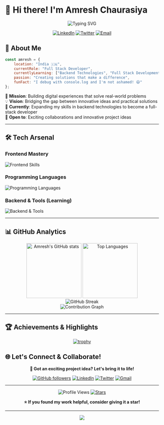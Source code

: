 # 👋 Hi there! I'm Amresh Chaurasiya

<div align="center">
  
  ![Typing SVG](https://readme-typing-svg.herokuapp.com?font=Fira+Code&size=30&duration=3000&pause=1000&color=00D4FF&center=true&vCenter=true&width=600&lines=Full-Stack+Developer;Problem+Solver;Tech+Enthusiast;Always+Learning!)
  
  [![LinkedIn](https://img.shields.io/badge/LinkedIn-0077B5?style=for-the-badge&logo=linkedin&logoColor=white)](https://www.linkedin.com/in/amresh-chaurasiya-513421308/)
  [![Twitter](https://img.shields.io/badge/Twitter-000000?style=for-the-badge&logo=twitter&logoColor=white)](https://x.com/Amresh__01)
  [![Email](https://img.shields.io/badge/Gmail-D14836?style=for-the-badge&logo=gmail&logoColor=white)](mailto:amreshchaurasiya373@gmail.com)
  
</div>

## 🚀 About Me

```javascript
const amresh = {
    location: "India 🇮🇳",
    currentRole: "Full Stack Developer",
    currentlyLearning: ["Backend Technologies", "Full Stack Development"],
    passion: "Creating solutions that make a difference",
    funFact: "I debug with console.log and I'm not ashamed! 😄"
};
```

🎯 **Mission**: Building digital experiences that solve real-world problems  
💡 **Vision**: Bridging the gap between innovative ideas and practical solutions  
🌱 **Currently**: Expanding my skills in backend technologies to become a full-stack developer  
🤝 **Open to**: Exciting collaborations and innovative project ideas  

---

## 🛠️ Tech Arsenal

### Frontend Mastery
<p align="left">
  <img src="https://skillicons.dev/icons?i=html,css,js,react,nextjs,typescript" alt="Frontend Skills" />
</p>

### Programming Languages
<p align="left">
  <img src="https://skillicons.dev/icons?i=java,c,js,typescript,python" alt="Programming Languages" />
</p>

### Backend & Tools (Learning)
<p align="left">
  <img src="https://skillicons.dev/icons?i=nodejs,express,mongodb,vscode,git,github" alt="Backend & Tools" />
</p>

---

## 📊 GitHub Analytics

<div align="center">
  <img height="180em" src="https://github-readme-stats-sigma-five.vercel.app/api?username=Amresh-01&show_icons=true&count_private=true&hide_border=true&title_color=00d4ff&icon_color=00d4ff&text_color=c9d1d9&bg_color=0d1117" alt="Amresh's GitHub stats" />
  <img height="180em" src="https://github-readme-stats-sigma-five.vercel.app/api/top-langs/?username=Amresh-01&layout=compact&hide_border=true&title_color=00d4ff&text_color=c9d1d9&bg_color=0d1117" alt="Top Languages" />
</div>

<div align="center">
  <img src="https://github-readme-streak-stats.herokuapp.com?user=Amresh-01&theme=dark&hide_border=true&stroke=00d4ff&ring=00d4ff&fire=00d4ff&currStreakLabel=00d4ff" alt="GitHub Streak" />
</div>

<div align="center">
  <img src="https://github-readme-activity-graph.vercel.app/graph?username=Amresh-01&theme=tokyo-night&hide_border=true&color=00d4ff" alt="Contribution Graph" />
</div>

---

## 🏆 Achievements & Highlights

<div align="center">
  
[![trophy](https://github-profile-trophy.vercel.app/?username=Amresh-01&theme=darkhub&no-frame=true&margin-w=15&margin-h=15)](https://github.com/ryo-ma/github-profile-trophy)

</div>


## 🌐 Let's Connect & Collaborate!

<div align="center">
  
  **💬 Got an exciting project idea? Let's bring it to life!**
  
  [![GitHub followers](https://img.shields.io/github/followers/Amresh-01?label=Follow&style=social)](https://github.com/Amresh-01)
  [![LinkedIn](https://img.shields.io/badge/-Connect-blue?style=flat-square&logo=Linkedin&logoColor=white&link=https://www.linkedin.com/in/amresh-chaurasiya-513421308/)](https://www.linkedin.com/in/amresh-chaurasiya-513421308/)
  [![Twitter](https://img.shields.io/badge/-Follow-000000?style=flat-square&logo=Twitter&logoColor=white&link=https://twitter.com/yourusername)](https://x.com/Amresh__01)
  [![Gmail](https://img.shields.io/badge/-Email-red?style=flat-square&logo=Gmail&logoColor=white&link=mailto:amreshchaurasiya373@gmail.com)](mailto:amreshchaurasiya373@gmail.com)
  
  ---
  
  ![Profile Views](https://komarev.com/ghpvc/?username=Amresh-01&color=brightgreen&style=flat-square)
  [![Stars](https://img.shields.io/github/stars/Amresh-01?label=Stars&style=social)](https://github.com/Amresh-01)
  
  **⭐ If you found my work helpful, consider giving it a star!**
  
</div>

---

<div align="center">
  <img src="https://capsule-render.vercel.app/api?type=waving&color=gradient&height=100&section=footer&text=Happy%20Coding!&fontSize=16&fontColor=fff&animation=twinkling&fontAlignY=72" />
</div>
